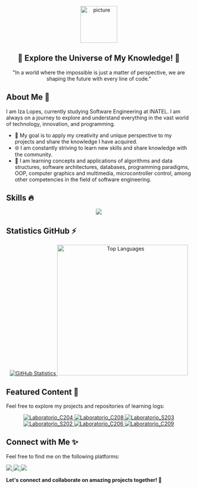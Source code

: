 <div align="center">
  <img align="center" alt="picture" width="100em" src="https://github.com/Izalp/Izalp/assets/102091381/8293cc5b-1011-4589-af42-2f9efd32a473">
  <h2>🌟 Explore the Universe of My Knowledge! 🌟</h2>
  <p>"In a world where the impossible is just a matter of perspective, we are shaping the future with every line of code."</p>
  <div align="left">
    <h2>About Me 🌱</h2>
      <p>I am Iza Lopes, currently studying Software Engineering at INATEL. I am always on a journey to explore and understand everything in the vast world of technology, innovation, and programming.</p>
      <ul> 
          <li> 🎯 My goal is to apply my creativity and unique perspective to my projects and share the knowledge I have acquired. </li>
          <li> 🌐 I am constantly striving to learn new skills and share knowledge with the community.</li>
          <li> 🔭 I am learning concepts and applications of algorithms and data structures, software architectures, databases, programming paradigms, OOP, computer graphics and multimedia, microcontroller control, among other competencies in the field of software engineering.</li>
      </ul>
    <h2 align="left">Skills 🔥</h2>
    <p align="center">
        <a href="https://skillicons.dev">
            <img src="https://skillicons.dev/icons?i=c,cpp,cs,java,javascript,python,css,html,nodejs,mysql,mongo,git,figma,androidstudio,angular" />
        </a>
    </p>
    <h2 align="left">Statistics GitHub ⚡ </h2>
      <div align="center">
          <a href="https://github.com/Izalp">
              <img leight="100em" src="https://github-readme-stats.vercel.app/api?username=Izalp&show_icons=true&theme=radical" alt="GitHub Statistics" />
              <img width="355em" src="https://github-readme-stats.vercel.app/api/top-langs/?username=Izalp&layout=compact&theme=radical" alt="Top Languages" />
          </a>
      </div>
    <h2>Featured Content 🌟</h2>  
      <p>Feel free to explore my projects and repositories of learning logs:</p>
      <p align="center">
        <a href="https://github.com/Izalp/Laboratorio_C204">
            <img src="https://github-readme-stats.vercel.app/api/pin/?username=Izalp&repo=Laboratorio_C204&cache_seconds=86400&theme=radical" alt="Laboratorio_C204">
        </a>
        <a href="https://github.com/Izalp/Laboratorio_C208">
            <img src="https://github-readme-stats.vercel.app/api/pin/?username=Izalp&repo=Laboratorio_C208&cache_seconds=86400&theme=radical" alt="Laboratorio_C208">
        </a>
        <a href="https://github.com/Izalp/Laboratorio_S203">
            <img src="https://github-readme-stats.vercel.app/api/pin/?username=Izalp&repo=Laboratorio_S203&cache_seconds=86400&theme=radical" alt="Laboratorio_S203">
        </a>
        <a href="https://github.com/Izalp/Laboratorio_S202">
            <img src="https://github-readme-stats.vercel.app/api/pin/?username=Izalp&repo=Laboratorio_S202&cache_seconds=86400&theme=radical" alt="Laboratorio_S202">
        </a>
        <a href="https://github.com/Izalp/Laboratorio_C206">
            <img src="https://github-readme-stats.vercel.app/api/pin/?username=Izalp&repo=Laboratorio_C206&cache_seconds=86400&theme=radical" alt="Laboratorio_C206">
        </a>
         <a href="https://github.com/Izalp/Laboratorio_C209">
            <img src="https://github-readme-stats.vercel.app/api/pin/?username=Izalp&repo=Laboratorio_C209&cache_seconds=86400&theme=radical" alt="Laboratorio_C209">
        </a>
      </p>
      <h2>Connect with Me ✨ </h2>
      <p> Feel free to find me on the following platforms:</p>
          <a href="https://www.linkedin.com/in/iza-lopes-ribeiro-065b81204/">
              <img src="https://skillicons.dev/icons?i=linkedin">
          </a>
          <a href="https://www.instagram.com/izallopes_/">
              <img src="https://skillicons.dev/icons?i=instagram">
          </a>
          <a href="https://twitter.com/izallopes_/">
              <img src="https://skillicons.dev/icons?i=twitter">
          </a>
      </p>
      <p><b>Let's connect and collaborate on amazing projects together! 🚀</b></p>
  </div>
</div>

